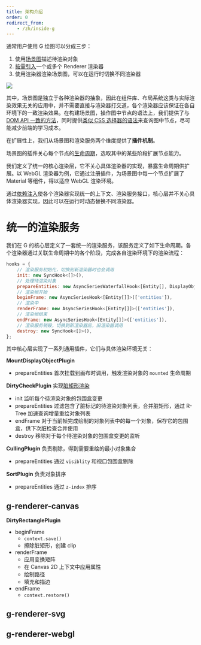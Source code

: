 ```yaml
---
title: 架构介绍
order: 0
redirect_from:
    - /zh/inside-g
---
```


通常用户使用 G 绘图可以分成三步：

1. 使用[场景图](/guide/diving-deeper/scenegraph)描述待渲染对象
2. [按需引入](/guide/diving-deeper/switch-renderer)一个或多个 Renderer 渲染器
3. 使用渲染器渲染场景图，可以在运行时切换不同渲染器

![](https://gw.alipayobjects.com/mdn/rms_6ae20b/afts/img/A*PAufRYPbf4UAAAAAAAAAAAAAARQnAQ)

其中，场景图是独立于各种渲染器的抽象，因此在组件库、布局系统这类与实际渲染效果无关的应用中，并不需要直接与渲染器打交道，各个渲染器应该保证在各自环境下的一致渲染效果。在构建场景图，操作图中节点的语法上，我们提供了与 [DOM API 一致的方法](/api/basic/display-object#%E6%B7%BB%E5%8A%A0%E5%88%A0%E9%99%A4%E8%8A%82%E7%82%B9)，同时提供[类似 CSS 选择器的语法](/api/basic/display-object#高级查询)来查询图中节点，尽可能减少前端的学习成本。

在扩展性上，我们从场景图和渲染服务两个维度提供了**插件机制**。

场景图的插件关心每个节点的[生命周期](/guide/advanced-topics/container)，选取其中的某些阶段扩展节点能力。

我们定义了统一的核心渲染层，它不关心具体渲染器的实现，暴露生命周期供扩展。以 WebGL 渲染器为例，它通过注册插件，为场景图中每一个节点扩展了 Material 等组件，得以适应 WebGL 渲染环境。

通过[依赖注入](/guide/advanced-topics/container)使各个渲染器实现统一的上下文、渲染服务接口，核心层并不关心具体渲染器实现，因此可以在运行时动态替换不同渲染器。

# 统一的渲染服务

我们在 G 的核心层定义了一套统一的渲染服务，该服务定义了如下生命周期。各个渲染器通过关联生命周期中的各个阶段，完成各自渲染环境下的渲染流程：

```js
hooks = {
    // 渲染服务初始化，切换到新渲染器时也会调用
    init: new SyncHook<[]>(),
    // 处理待渲染对象
    prepareEntities: new AsyncSeriesWaterfallHook<[Entity[], DisplayObject]>(['entities', 'root']),
    // 渲染帧开始
    beginFrame: new AsyncSeriesHook<[Entity[]]>(['entities']),
    // 渲染中
    renderFrame: new AsyncSeriesHook<[Entity[]]>(['entities']),
    // 渲染帧结束
    endFrame: new AsyncSeriesHook<[Entity[]]>(['entities']),
    // 渲染服务销毁，切换到新渲染器后，旧渲染器调用
    destroy: new SyncHook<[]>(),
};
```

其中核心层实现了一系列通用插件，它们与具体渲染环境无关：

**MountDisplayObjectPlugin**

- prepareEntities 首次挂载到画布时调用，触发渲染对象的 `mounted` 生命周期

**DirtyCheckPlugin** 实现[脏矩形渲染](/guide/advanced-topics/performance-optimization#脏矩形渲染)

- init 监听每个待渲染对象的包围盒变更
- prepareEntities 过滤包含了脏标记的待渲染对象列表，合并脏矩形，通过 R-Tree 加速查询增量重绘对象列表
- endFrame 对于当前帧完成绘制的对象列表中的每一个对象，保存它的包围盒，供下次脏检查合并使用
- destroy 移除对于每个待渲染对象的包围盒变更的监听

**CullingPlugin** 负责剔除，得到需要重绘的最小对象集合

- prepareEntities 通过 `visiblity` 和视口包围盒剔除

**SortPlugin** 负责对象排序

- prepareEntities 通过 `z-index` 排序

## g-renderer-canvas

**DirtyRectanglePlugin**

- beginFrame
  - `context.save()`
  - 擦除脏矩形，创建 clip
- renderFrame
  - 应用变换矩阵
  - 在 Canvas 2D 上下文中应用属性
  - 绘制路径
  - 填充和描边
- endFrame
  - `context.restore()`

## g-renderer-svg

## g-renderer-webgl

